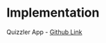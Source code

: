 # Implementation

Quizzler App - [Github Link](https://github.com/grandeurkoe/100-days-of-code-the-complete-python-pro-bootcamp/tree/e77744c668bbf1ca217499e12dfefb29eb540fe7/day-034-creating-a-gui-quiz-app/quizzler-app)